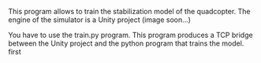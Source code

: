 This program allows to train the stabilization model of the quadcopter.
The engine of the simulator is a Unity project (image soon...)

You have to use the train.py program. This program produces a TCP bridge between the Unity project and the python program that trains the model.
first

